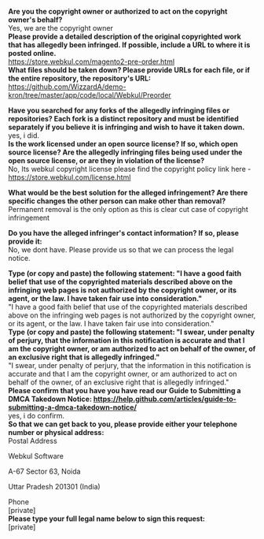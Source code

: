 **Are you the copyright owner or authorized to act on the copyright owner's behalf?**   
Yes, we are the copyright owner   
**Please provide a detailed description of the original copyrighted work that has allegedly been infringed. If possible, include a URL to where it is posted online.**   
https://store.webkul.com/magento2-pre-order.html   
**What files should be taken down? Please provide URLs for each file, or if the entire repository, the repository's URL:**   
https://github.com/WizzardA/demo-kron/tree/master/app/code/local/Webkul/Preorder

**Have you searched for any forks of the allegedly infringing files or repositories? Each fork is a distinct repository and must be identified separately if you believe it is infringing and wish to have it taken down.**   
yes, i did.   
**Is the work licensed under an open source license? If so, which open source license? Are the allegedly infringing files being used under the open source license, or are they in violation of the license?**   
No, Its webkul copyright license please find the copyright policy link here - https://store.webkul.com/license.html

**What would be the best solution for the alleged infringement? Are there specific changes the other person can make other than removal?**   
Permanent removal is the only option as this is clear cut case of copyright infringement 

**Do you have the alleged infringer's contact information? If so, please provide it:**   
No, we dont have. Please provide us so that we can process the legal notice.

**Type (or copy and paste) the following statement: "I have a good faith belief that use of the copyrighted materials described above on the infringing web pages is not authorized by the copyright owner, or its agent, or the law. I have taken fair use into consideration."**   
"I have a good faith belief that use of the copyrighted materials described above on the infringing web pages is not authorized by the copyright owner, or its agent, or the law. I have taken fair use into consideration."   
**Type (or copy and paste) the following statement: "I swear, under penalty of perjury, that the information in this notification is accurate and that I am the copyright owner, or am authorized to act on behalf of the owner, of an exclusive right that is allegedly infringed."**   
"I swear, under penalty of perjury, that the information in this notification is accurate and that I am the copyright owner, or am authorized to act on behalf of the owner, of an exclusive right that is allegedly infringed."   
**Please confirm that you have you have read our Guide to Submitting a DMCA Takedown Notice: https://help.github.com/articles/guide-to-submitting-a-dmca-takedown-notice/**   
yes, i do confirm.   
**So that we can get back to you, please provide either your telephone number or physical address:**   
Postal Address

Webkul Software

A-67 Sector 63, Noida

Uttar Pradesh 201301 (India)

Phone   
[private]  
**Please type your full legal name below to sign this request:**   
[private]
